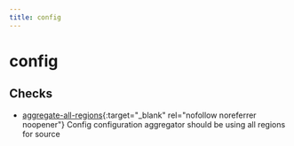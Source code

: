 ```yaml
---
title: config
---
```


# config

## Checks


- [aggregate-all-regions](aggregate-all-regions){:target="_blank" rel="nofollow noreferrer noopener"} Config configuration aggregator should be using all regions for source



